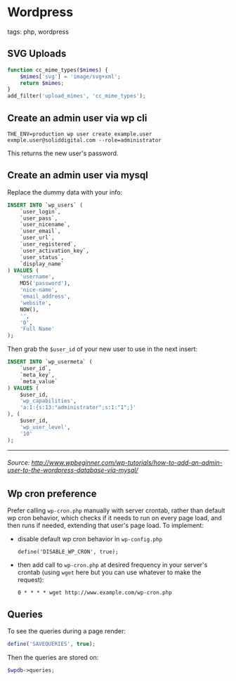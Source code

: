 # Wordpress

tags: php, wordpress

## SVG Uploads

```php
function cc_mime_types($mimes) {
    $mimes['svg'] = 'image/svg+xml';
    return $mimes;
}
add_filter('upload_mimes', 'cc_mime_types');
```

## Create an admin user via wp cli
```
THE_ENV=production wp user create example.user exmple.user@soliddigital.com --role=administrator
```
This returns the new user's password.

## Create an admin user via mysql
Replace the dummy data with your info:
```sql
INSERT INTO `wp_users` (
	`user_login`,
	`user_pass`,
	`user_nicename`,
	`user_email`,
	`user_url`,
	`user_registered`,
	`user_activation_key`,
	`user_status`,
	`display_name`
) VALUES (
	'username',
	MD5('password'),
	'nice-name',
	'email_address',
	'website',
	NOW(),
	'',
	'0',
	'Full Name'
);
```

Then grab the `$user_id` of your new user to use in the next insert:
```sql
INSERT INTO `wp_usermeta` (
	`user_id`,
	`meta_key`,
	`meta_value`
) VALUES (
	$user_id,
	'wp_capabilities',
	'a:1:{s:13:"administrator";s:1:"1";}'
), (
	$user_id,
	'wp_user_level',
	'10'
);
```
---
###### Source: http://www.wpbeginner.com/wp-tutorials/how-to-add-an-admin-user-to-the-wordpress-database-via-mysql/

## Wp cron preference
Prefer calling `wp-cron.php` manually with server crontab, rather than default wp cron behavior, which checks if it needs to run on every page load, and then runs if needed, extending that user's page load. To implement:
* disable default wp cron behavior in `wp-config.php`
  ```
  define('DISABLE_WP_CRON', true);
  ```
* then add call to `wp-cron.php` at desired frequency in your server's crontab (using `wget` here but you can use whatever to make the request):
  ```
  0 * * * * wget http://www.example.com/wp-cron.php
  ```

## Queries

To see the queries during a page render:

```php
define('SAVEQUERIES', true);
```

Then the queries are stored on: 

```php
$wpdb->queries;
```

